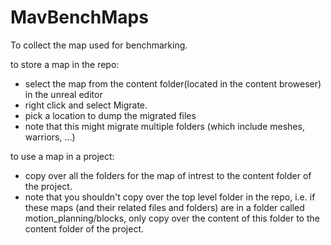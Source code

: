 # MavBenchMaps
To collect the map used for benchmarking.

to store a map in the repo: 
 - select the map from the content folder(located in the content broweser) in the unreal editor
 - right click and select Migrate.
 - pick a location to dump the migrated files
 - note that this might migrate multiple folders (which include meshes, warriors, ...)


to use a map in a project:
 - copy over all the folders for the map of intrest to the content folder of the project. 
 - note that you shouldn't copy over the top level folder in the repo, i.e. if these maps (and their related files and folders) are in a folder called motion_planning/blocks, only copy over the content of this folder to the 
   content folder of the project. 
